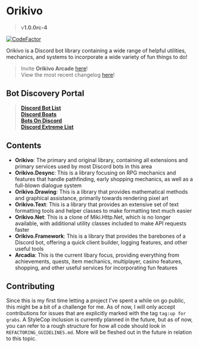 # Orikivo
> v**1.0.0rc-4**<br/>

[![CodeFactor](https://www.codefactor.io/repository/github/abnersquared/orikivo/badge/master?s=b3419a2cbac0938c11c04819f67815eb708833ba)](https://www.codefactor.io/repository/github/abnersquared/orikivo/overview/master)

Orikivo is a Discord bot library containing a wide range of helpful utilities, mechanics, and systems to incorporate a wide variety of fun things to do!

> Invite **Orikivo Arcade** [here](https://discord.com/oauth2/authorize?client_id=686093964029329413&scope=bot&permissions=388160)!<br/>
> View the most recent changelog [here](https://abnersquared.github.io/Orikivo.Web/changelogs/arcadia)!

## Bot Discovery Portal
> [**Discord Bot List**](https://top.gg/bot/686093964029329413)<br/>
> [**Discord Boats**](https://discord.boats/bot/686093964029329413)<br/>
> [**Bots On Discord**](https://bots.ondiscord.xyz/bots/686093964029329413)<br/>
> [**Discord Extreme List**](https://discordextremelist.xyz/en-US/bots/686093964029329413)

## Contents
- **Orikivo**: The primary and original library, containing all extensions and primary services used by most Discord bots in this area
- **Orikivo.Desync**: This is a library focusing on RPG mechanics and features that handle pathfinding, early shopping mechanics, as well as a full-blown dialogue system
- **Orikivo.Drawing**: This is a library that provides mathematical methods and graphical assistance, primarily towards rendering pixel art
- **Orikivo.Text**: This is a library that provides an extensive set of text formatting tools and helper classes to make formatting text much easier
- **Orikivo.Net**: This is a clone of Miki.Http.Net, which is no longer available, with additional utility classes included to make API requests faster
- **Orikivo.Framework**: This is a library that provides the barebones of a Discord bot, offering a quick client builder, logging features, and other useful tools
- **Arcadia**: This is the current libary focus, providing everything from achievements, quests, item mechanics, multiplayer, casino features, shopping, and other useful services for incorporating fun features

## Contributing
Since this is my first time letting a project I've spent a while on go public, this might be a bit of a challenge for me. As of now, I will only accept contributions for issues that are explicitly marked with the tag `tag:up for grabs`. A StyleCop inclusion is currently planned in the future, but as of now, you can refer to a rough structure for how all code should look in `REFACTORING_GUIDELINES.md`. More will be fleshed out in the future in relation to this topic.

